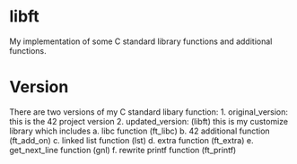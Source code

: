 # libft
My implementation of some C standard library functions and additional functions.

# Version
There are two versions of my C standard libary function:
	1. original_version: this is the 42 project version
	2. updated_version: (libft) this is my customize library which includes
		a. libc function			(ft_libc)
		b. 42 additional function	(ft_add_on)
		c. linked list function		(lst)
		d. extra function			(ft_extra)
		e. get_next_line function	(gnl)
		f. rewrite printf function	(ft_printf)
